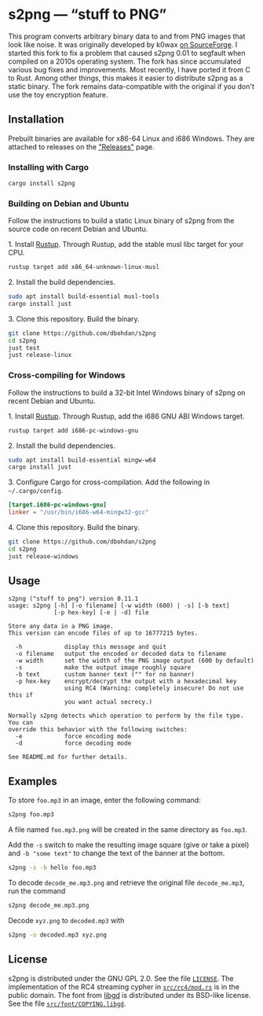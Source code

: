 # s2png — “stuff to PNG”

This program converts arbitrary binary data to and from PNG images that look like noise.
It was originally developed by k0wax
[on SourceForge](http://sourceforge.net/projects/s2png/).
I started this fork to fix a problem that caused s2png 0.01 to segfault
when compiled on a 2010s operating system.
The fork has since accumulated various bug fixes and improvements.
Most recently, I have ported it from C to Rust.
Among other things, this makes it easier to distribute s2png as a static binary.
The fork remains data-compatible with the original
if you don't use the toy encryption feature.


## Installation

Prebuilt binaries are available for x86-64 Linux and i686 Windows.
They are attached to releases on the
["Releases"](https://github.com/dbohdan/s2png/releases) page.

### Installing with Cargo

```sh
cargo install s2png
```

### Building on Debian and Ubuntu

Follow the instructions to build a static Linux binary of s2png from the source code on recent Debian and Ubuntu.

1\. Install [Rustup](https://rustup.rs/).
    Through Rustup, add the stable musl libc target for your CPU.

```sh
rustup target add x86_64-unknown-linux-musl
```

2\. Install the build dependencies.

```sh
sudo apt install build-essential musl-tools
cargo install just
```

3\. Clone this repository.
    Build the binary.

```sh
git clone https://github.com/dbohdan/s2png
cd s2png
just test
just release-linux
```

### Cross-compiling for Windows

Follow the instructions to build a 32-bit Intel Windows binary of s2png on recent Debian and Ubuntu.

1\. Install [Rustup](https://rustup.rs/).
    Through Rustup, add the i686 GNU ABI Windows target.

```sh
rustup target add i686-pc-windows-gnu
```

2\. Install the build dependencies.

```sh
sudo apt install build-essential mingw-w64
cargo install just
```

3\. Configure Cargo for cross-compilation.
  Add the following in `~/.cargo/config`.

```toml
[target.i686-pc-windows-gnu]
linker = "/usr/bin/i686-w64-mingw32-gcc"
```

4\. Clone this repository.
    Build the binary.

```sh
git clone https://github.com/dbohdan/s2png
cd s2png
just release-windows
```

## Usage

```none
s2png ("stuff to png") version 0.11.1
usage: s2png [-h] [-o filename] [-w width (600) | -s] [-b text]
             [-p hex-key] [-e | -d] file

Store any data in a PNG image.
This version can encode files of up to 16777215 bytes.

  -h            display this message and quit
  -o filename   output the encoded or decoded data to filename
  -w width      set the width of the PNG image output (600 by default)
  -s            make the output image roughly square
  -b text       custom banner text ("" for no banner)
  -p hex-key    encrypt/decrypt the output with a hexadecimal key
                using RC4 (Warning: completely insecure! Do not use this if
                you want actual secrecy.)

Normally s2png detects which operation to perform by the file type. You can
override this behavior with the following switches:
  -e            force encoding mode
  -d            force decoding mode

See README.md for further details.
```


## Examples

To store `foo.mp3` in an image, enter the following command:

```sh
s2png foo.mp3
```

A file named `foo.mp3.png` will be created in the same directory as `foo.mp3`.

Add the `-s` switch to make the resulting image square (give or take a pixel)
and `-b "some text"` to change the text of the banner at the bottom.

```sh
s2png -s -b hello foo.mp3
```

To decode `decode_me.mp3.png` and retrieve the original file `decode_me.mp3`,
run the command

```sh
s2png decode_me.mp3.png
```

Decode `xyz.png` to `decoded.mp3` with

```sh
s2png -o decoded.mp3 xyz.png
```

## License

s2png is distributed under the GNU GPL 2.0.
See the file [`LICENSE`](LICENSE).
The implementation of the RC4 streaming cypher in [`src/rc4/mod.rs`](src/rc4/mod.rs)
is in the public domain.
The font from [libgd](https://github.com/libgd/libgd) is distributed under its BSD-like license.
See the file [`src/font/COPYING.libgd`](src/font/COPYING.libgd).
